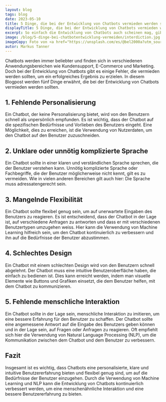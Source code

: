 ```yaml
---
layout: blog
tags: blog
date: 2023-05-10
title: 5 Dinge, die bei der Entwicklung von Chatbots vermieden werden sollten
displayTitle: 5 Dinge, die bei der Entwicklung von Chatbots vermieden werden sollten
excerpt: So einfach die Entwicklung von Chatbots auch scheinen mag, gibt es einige Dinge die man verhindern sollte, wenn man ein gutes Resultat erzielen will. 
image: /blog/5-dinge-bei-chatbotentwicklung-vermeiden/interdiction.jpg
imageCopy: Foto von <a href="https://unsplash.com/es/@bel2000a?utm_source=unsplash&utm_medium=referral&utm_content=creditCopyText">Belinda Fewings</a> auf <a href="https://unsplash.com/de/fotos/73XDjmZQo6Y?utm_source=unsplash&utm_medium=referral&utm_content=creditCopyText">Unsplash</a>
autor: Markus Tanner
---
```


Chatbots werden immer beliebter und finden sich in verschiedenen Anwendungsbereichen wie Kundensupport, E-Commerce und Marketing. Doch bei der Entwicklung von Chatbots gibt es einige Fehler, die vermieden werden sollten, um ein erfolgreiches Ergebnis zu erzielen. In diesem Blogpost werden fünf Dinge erwähnt, die bei der Entwicklung von Chatbots vermieden werden sollten.

## 1. Fehlende Personalisierung
Ein Chatbot, der keine Personalisierung bietet, wird von den Benutzern schnell als unpersönlich empfunden. Es ist wichtig, dass der Chatbot auf die spezifischen Bedürfnisse und Vorlieben des Benutzers eingeht. Eine Möglichkeit, dies zu erreichen, ist die Verwendung von Nutzerdaten, um den Chatbot auf den Benutzer zuzuschneiden.

## 2. Unklare oder unnötig komplizierte Sprache
Ein Chatbot sollte in einer klaren und verständlichen Sprache sprechen, die der Benutzer verstehen kann. Unnötig komplizierte Sprache oder Fachbegriffe, die der Benutzer möglicherweise nicht kennt, gilt es zu vermeiden. Wie in vielen anderen Bereichen gilt auch hier: Die Sprache muss adressatengerecht sein.

## 3. Mangelnde Flexibilität
Ein Chatbot sollte flexibel genug sein, um auf unerwartete Eingaben des Benutzers zu reagieren. Es ist entscheidend, dass der Chatbot in der Lage ist, auf verschiedene Anfragen zu antworten und dass er mit verschiedenen Benutzertypen umzugehen weiss. Hier kann die Verwendung von Machine Learning hilfreich sein, um den Chatbot kontinuierlich zu verbessern und ihn auf die Bedürfnisse der Benutzer abzustimmen.

## 4. Schlechtes Design
Ein Chatbot mit einem schlechten Design wird von den Benutzern schnell abgelehnt. Der Chatbot muss eine intuitive Benutzeroberfläche haben, die einfach zu bedienen ist. Dies kann erreicht werden, indem man visuelle Elemente wie Buttons und Grafiken einsetzt, die dem Benutzer helfen, mit dem Chatbot zu kommunizieren.

## 5. Fehlende menschliche Interaktion
Ein Chatbot sollte in der Lage sein, menschliche Interaktion zu imitieren, um eine bessere Erfahrung für den Benutzer zu schaffen. Der Chatbot sollte eine angemessene Antwort auf die Eingabe des Benutzers geben können und in der Lage sein, auf Fragen oder Anfragen zu reagieren. Oft empfiehlt sich hier die Verwendung von Natural Language Processing (NLP), um die Kommunikation zwischen dem Chatbot und dem Benutzer zu verbessern.

## Fazit
Insgesamt ist es wichtig, dass Chatbots eine personalisierte, klare und intuitive Benutzererfahrung bieten und flexibel genug sind, um auf die Bedürfnisse der Benutzer einzugehen. Durch die Verwendung von Machine Learning und NLP kann die Entwicklung von Chatbots kontinuierlich verbessert werden, um eine menschenähnliche Interaktion und eine bessere Benutzererfahrung zu bieten.
